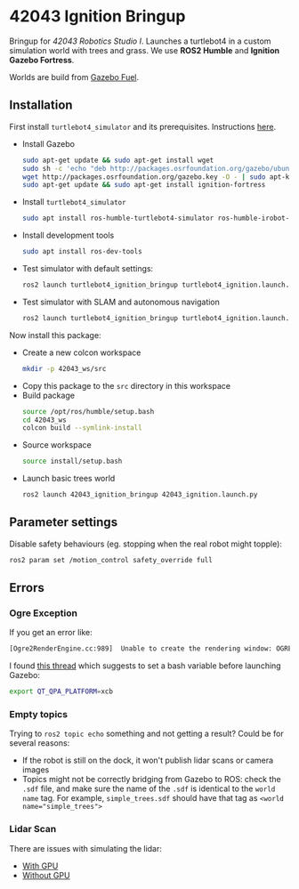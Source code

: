# 42043 Ignition Bringup

Bringup for *42043 Robotics Studio I*. Launches a turtlebot4 in a custom simulation world with trees and grass. We use **ROS2 Humble** and **Ignition Gazebo Fortress**.

Worlds are build from [Gazebo Fuel](https://app.gazebosim.org/fuel/models).

## Installation

First install `turtlebot4_simulator` and its prerequisites. Instructions [here](https://turtlebot.github.io/turtlebot4-user-manual/software/turtlebot4_simulator.html). 

* Install Gazebo
  ```bash
  sudo apt-get update && sudo apt-get install wget
  sudo sh -c 'echo "deb http://packages.osrfoundation.org/gazebo/ubuntu-stable `lsb_release -cs` main" > /etc/apt/sources.list.d/gazebo-stable.list'
  wget http://packages.osrfoundation.org/gazebo.key -O - | sudo apt-key add -
  sudo apt-get update && sudo apt-get install ignition-fortress
  ```
* Install `turtlebot4_simulator`
  ```bash
  sudo apt install ros-humble-turtlebot4-simulator ros-humble-irobot-create-nodes
  ```
* Install development tools
  ```bash
  sudo apt install ros-dev-tools
  ```
* Test simulator with default settings:
  ```bash
  ros2 launch turtlebot4_ignition_bringup turtlebot4_ignition.launch.py
  ```
* Test simulator with SLAM and autonomous navigation
  ```bash
  ros2 launch turtlebot4_ignition_bringup turtlebot4_ignition.launch.py slam:=true nav2:=true rviz:=true
  ```

Now install this package:
* Create a new colcon workspace
  ```bash
  mkdir -p 42043_ws/src
  ```
* Copy this package to the `src` directory in this workspace
* Build package
  ```bash
  source /opt/ros/humble/setup.bash
  cd 42043_ws
  colcon build --symlink-install
  ```
* Source workspace
  ```bash
  source install/setup.bash
  ```
* Launch basic trees world
  ```bash
  ros2 launch 42043_ignition_bringup 42043_ignition.launch.py
  ```

## Parameter settings

Disable safety behaviours (eg. stopping when the real robot might topple):
```bash
ros2 param set /motion_control safety_override full
```

## Errors

### Ogre Exception

If you get an error like:

```bash
[Ogre2RenderEngine.cc:989]  Unable to create the rendering window: OGRE EXCEPTION(3:RenderingAPIException): currentGLContext was specified with no current GL context in GLXWindow::create at /build/ogre-next-UFfg83/ogre-next-2.2.5+dfsg3/RenderSystems/GL3Plus/src/windowing/GLX/OgreGLXWindow.cpp (line 163)
```

I found [this thread](https://robotics.stackexchange.com/questions/111547/gazebo-crashes-immediately-segmentation-fault-address-not-mapped-to-object-0) which suggests to set a bash variable before launching Gazebo:

```bash
export QT_QPA_PLATFORM=xcb
```

### Empty topics

Trying to `ros2 topic echo` something and not getting a result? Could be for several reasons:

* If the robot is still on the dock, it won't publish lidar scans or camera images
* Topics might not be correctly bridging from Gazebo to ROS: check the `.sdf` file, and make sure the name of the `.sdf` is identical to the `world name` tag. For example, `simple_trees.sdf` should have that tag as `<world name="simple_trees">`

### Lidar Scan

There are issues with simulating the lidar:
* [With GPU](https://github.com/turtlebot/turtlebot4_simulator/issues/85)
* [Without GPU](https://github.com/iRobotEducation/create3_sim/issues/240)